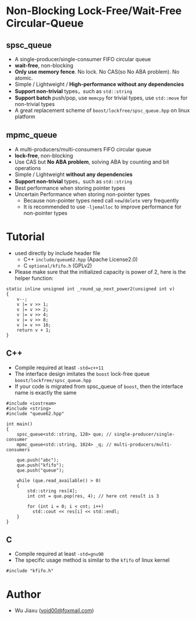 # Non-Blocking Lock-Free/Wait-Free Circular-Queue
## spsc_queue
- A single-producer/single-consumer FIFO circular queue
- **wait-free**, non-blocking
- **Only use memory fence**. No lock. No CAS(so No ABA problem). No atomic.
- Simple / Lightweight / **High-performance without any dependencies**
- **Support non-trivial** types，such as ``std::string``
- **Support batch** push/pop, use ``memcpy`` for trivial types, use ``std::move`` for non-trivial types
- A great replacement scheme of ``boost/lockfree/spsc_queue.hpp`` on linux platform

## mpmc_queue
- A multi-producers/multi-consumers FIFO circular queue
- **lock-free**, non-blocking
- Use CAS but **No ABA problem**, solving ABA by counting and bit operations
- Simple / Lightweight **without any dependencies**
- **Support non-trivial** types，such as ``std::string``
- Best performance when storing pointer types
- Uncertain Performance when storing non-pointer types
  - Because non-pointer types need call ``new``/``delete`` very frequently
  - It is recommended to use ``-ljemalloc`` to improve performance for non-pointer types

# Tutorial
- used directly by include header file
  - C++ ``include/queue62.hpp`` (Apache License2.0)
  - C ``optional/kfifo.h`` (GPLv2)
- Please make sure that the initialized capacity is power of 2, here is the helper function:
```
static inline unsigned int _round_up_next_power2(unsigned int v)
{
    v--;
    v |= v >> 1;
    v |= v >> 2;
    v |= v >> 4;
    v |= v >> 8;
    v |= v >> 16;
    return v + 1;
}
```

## C++
- Compile required at least ``-std=c++11``
- The interface design imitates the ``boost`` lock-free queue ``boost/lockfree/spsc_queue.hpp``
- If your code is migrated from spsc_queue of ``boost``, then the interface name is exactly the same
```
#include <iostream>
#include <string>
#include "queue62.hpp"

int main()
{
    spsc_queue<std::string, 128> que; // single-producer/single-consumer
    mpmc_queue<std::string, 1024> _q; // multi-producers/multi-consumers

    que.push("abc");
    que.push("kfifo");
    que.push("queue");

    while (que.read_available() > 0)
    {
        std::string res[4];
        int cnt = que.pop(res, 4); // here cnt result is 3

        for (int i = 0; i < cnt; i++)
          std::cout << res[i] << std::endl;
    }
}
```

## C
- Compile required at least ``-std=gnu90``
- The specific usage method is similar to the ``kfifo`` of linux kernel
```
#include "kfifo.h"
```

# Author
- Wu Jiaxu (void00@foxmail.com)
